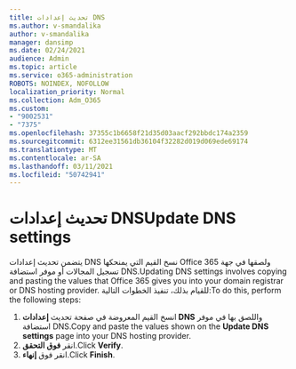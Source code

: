 ```yaml
---
title: تحديث إعدادات DNS
ms.author: v-smandalika
author: v-smandalika
manager: dansimp
ms.date: 02/24/2021
audience: Admin
ms.topic: article
ms.service: o365-administration
ROBOTS: NOINDEX, NOFOLLOW
localization_priority: Normal
ms.collection: Adm_O365
ms.custom:
- "9002531"
- "7375"
ms.openlocfilehash: 37355c1b6658f21d35d03aacf292bbdc174a2359
ms.sourcegitcommit: 6312ee31561db36104f32282d019d069ede69174
ms.translationtype: MT
ms.contentlocale: ar-SA
ms.lasthandoff: 03/11/2021
ms.locfileid: "50742941"
---
```

# <a name="update-dns-settings"></a><span data-ttu-id="60158-102">تحديث إعدادات DNS</span><span class="sxs-lookup"><span data-stu-id="60158-102">Update DNS settings</span></span>

<span data-ttu-id="60158-103">يتضمن تحديث إعدادات DNS نسخ القيم التي يمنحكها Office 365 ولصقها في جهة تسجيل المجالات أو موفر استضافة DNS.</span><span class="sxs-lookup"><span data-stu-id="60158-103">Updating DNS settings involves copying and pasting the values that Office 365 gives you into your domain registrar or DNS hosting provider.</span></span> <span data-ttu-id="60158-104">للقيام بذلك، تنفيذ الخطوات التالية:</span><span class="sxs-lookup"><span data-stu-id="60158-104">To do this, perform the following steps:</span></span>

1. <span data-ttu-id="60158-105">انسخ القيم المعروضة في صفحة تحديث **إعدادات DNS** واللصق بها في موفر استضافة DNS.</span><span class="sxs-lookup"><span data-stu-id="60158-105">Copy and paste the values shown on the **Update DNS settings** page into your DNS hosting provider.</span></span>
2. <span data-ttu-id="60158-106">انقر **فوق التحقق**.</span><span class="sxs-lookup"><span data-stu-id="60158-106">Click **Verify**.</span></span>
3. <span data-ttu-id="60158-107">انقر فوق **إنهاء**.</span><span class="sxs-lookup"><span data-stu-id="60158-107">Click **Finish**.</span></span>